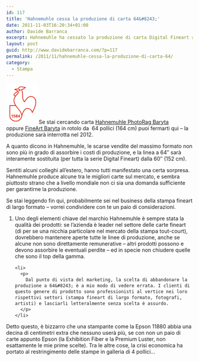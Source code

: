 ```yaml
---
id: 117
title: 'Hahnemuhle cessa la produzione di carta 64&#8243;'
date: 2011-11-03T16:20:34+01:00
author: Davide Barranca
excerpt: Hahnemuhle ha cessato la produzione di carta Digital Fineart a 64 pollici (162 cm).
layout: post
guid: http://www.davidebarranca.com/?p=117
permalink: /2011/11/hahnemuhle-cessa-la-produzione-di-carta-64/
category:
  - Stampa
---
```

<div class="pf-content">
  <p>
    <img class="alignleft size-full wp-image-113" style="border-style: initial; border-color: initial; border-width: 0px;" title="Hahnemuhle" src="/wp-content/uploads/2011/11/Cock.gif" alt="Hahnemuhle Fine Art papers" width="88" height="109" />Se stai cercando carta <a title="Hahnemuhle PhotoRag Baryta paper" href="http://www.hahnemuehle.com/prod/us/461/592/photo-rag-baryta-315-gsm.html" target="_blank">Hahnemuhle PhotoRag Baryta</a> oppure <a title="Hahnemuhle FineArt Baryta paper" href="http://www.hahnemuehle.com/prod/us/461/603/fineart-baryta-325-gsm.html" target="_blank">FineArt Baryta</a> in rotolo da  64 pollici (164 cm) puoi fermarti qui &#8211; la produzione sarà interrotta nel 2012.
  </p>

  <p>
    A quanto dicono in Hahnemuhle, le scarse vendite del massimo formato non sono più in grado di assorbire i costi di produzione, e la linea a 64&#8243; sarà interamente sostituita (per tutta la serie Digital Fineart) dalla 60&#8243; (152 cm).
  </p>

  <p>
    <!--more-->
  </p>

  <p>
    Sentiti alcuni colleghi all&#8217;estero, hanno tutti manifestato una certa sorpresa. Hahnemuhle produce alcune tra le migliori carte sul mercato, e sembra piuttosto strano che a livello mondiale non ci sia una domanda sufficiente per garantirne la produzione.
  </p>

  <p>
    Se stai leggendo fin qui, probabilmente sei nel business della stampa fineart di largo formato &#8211; vorrei condividere con te un paio di considerazioni.
  </p>

  <ol>
    <li>
      <p>
        Uno degli elementi chiave del marchio Hahnemuhle è sempre stata la qualità dei prodotti: se l&#8217;azienda è leader nel settore delle carte fineart (di per se una nicchia particolare nel mercato della stampa tout-court), dovrebbero mantenere aperte tutte le linee di produzione, anche se alcune non sono direttamente remunerative &#8211; altri prodotti possono e devono assorbire le eventuali perdite &#8211; ed in specie non chiudere quelle che sono il top della gamma.
      </p>
    </li>

    <li>
      <p>
        Dal punto di vista del marketing, la scelta di abbandonare la produzione a 64&#8243; è a mio modo di vedere errata. I clienti di questo genere di prodotto sono professionisti al vertice nei loro rispettivi settori (stampa fineart di largo formato, fotografi, artisti) e lasciarli letteralmente senza scelta è assurdo.
      </p>
    </li>
  </ol>

  <div>
    Detto questo, è bizzarro che una stampante come la Epson 11880 abbia una decina di centimetri extra che nessuno userà più, se con non un paio di carte appunto Epson (la Exhibition Fiber e la Premium Luster, non esattamente le mie prime scelte). Tra le altre cose, la crisi economica ha portato al restringimento delle stampe in galleria di 4 pollici&#8230;
  </div>
</div>
